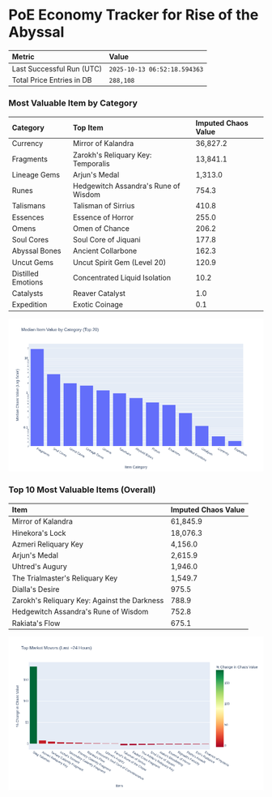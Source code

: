 # PoE Economy Tracker for Rise of the Abyssal

<!-- START_MAINTENANCE -->
| Metric | Value |
|:---|:---|
| Last Successful Run (UTC) | `2025-10-13 06:52:18.594363` |
| Total Price Entries in DB | `288,108` |

<!-- END_MAINTENANCE -->

<!-- START_DATAFRAME_DEBUG -->
<!-- END_DATAFRAME_DEBUG -->

<!-- START_CATEGORY_ANALYSIS -->
### Most Valuable Item by Category
| Category | Top Item | Imputed Chaos Value |
| :--- | :--- | :--- |
| Currency | Mirror of Kalandra | 36,827.2 |
| Fragments | Zarokh's Reliquary Key: Temporalis | 13,841.1 |
| Lineage Gems | Arjun's Medal | 1,313.0 |
| Runes | Hedgewitch Assandra's Rune of Wisdom | 754.3 |
| Talismans | Talisman of Sirrius | 410.8 |
| Essences | Essence of Horror | 255.0 |
| Omens | Omen of Chance | 206.2 |
| Soul Cores | Soul Core of Jiquani | 177.8 |
| Abyssal Bones | Ancient Collarbone | 162.3 |
| Uncut Gems | Uncut Spirit Gem (Level 20) | 120.9 |
| Distilled Emotions | Concentrated Liquid Isolation | 10.2 |
| Catalysts | Reaver Catalyst | 1.0 |
| Expedition | Exotic Coinage | 0.1 |


![Category Analysis Chart](charts/category_analysis.png)
<!-- END_ANALYSIS -->

<!-- START_ANALYSIS -->
### Top 10 Most Valuable Items (Overall)
| Item | Imputed Chaos Value |
| :--- | :--- |
| Mirror of Kalandra | 61,845.9 |
| Hinekora's Lock | 18,076.3 |
| Azmeri Reliquary Key | 4,156.0 |
| Arjun's Medal | 2,615.9 |
| Uhtred's Augury | 1,946.0 |
| The Trialmaster's Reliquary Key | 1,549.7 |
| Dialla's Desire | 975.5 |
| Zarokh's Reliquary Key: Against the Darkness | 788.9 |
| Hedgewitch Assandra's Rune of Wisdom | 752.8 |
| Rakiata's Flow | 675.1 |


![Market Movers Chart](charts/market_movers.png)
<!-- END_ANALYSIS -->
